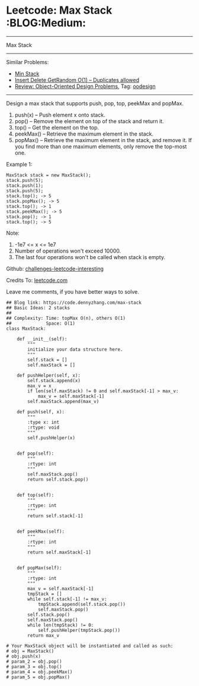 # Leetcode: Max Stack     :BLOG:Medium:


---

Max Stack  

---

Similar Problems:  
-   [Min Stack](https://code.dennyzhang.com/min-stack)
-   [Insert Delete GetRandom O(1) – Duplicates allowed](https://code.dennyzhang.com/insert-delete-getrandom-o1-duplicates-allowed)
-   [Review: Object-Oriented Design Problems](https://code.dennyzhang.com/review-oodesign), Tag: [oodesign](https://code.dennyzhang.com/tag/oodesign)

---

Design a max stack that supports push, pop, top, peekMax and popMax.  

1.  push(x) &#x2013; Push element x onto stack.
2.  pop() &#x2013; Remove the element on top of the stack and return it.
3.  top() &#x2013; Get the element on the top.
4.  peekMax() &#x2013; Retrieve the maximum element in the stack.
5.  popMax() &#x2013; Retrieve the maximum element in the stack, and remove it. If you find more than one maximum elements, only remove the top-most one.

Example 1:  

    MaxStack stack = new MaxStack();
    stack.push(5); 
    stack.push(1);
    stack.push(5);
    stack.top(); -> 5
    stack.popMax(); -> 5
    stack.top(); -> 1
    stack.peekMax(); -> 5
    stack.pop(); -> 1
    stack.top(); -> 5

Note:  
1.  -1e7 <= x <= 1e7
2.  Number of operations won't exceed 10000.
3.  The last four operations won't be called when stack is empty.

Github: [challenges-leetcode-interesting](https://github.com/DennyZhang/challenges-leetcode-interesting/tree/master/max-stack)  

Credits To: [leetcode.com](https://leetcode.com/problems/max-stack/description/)  

Leave me comments, if you have better ways to solve.  

    ## Blog link: https://code.dennyzhang.com/max-stack
    ## Basic Ideas: 2 stacks
    ##
    ## Complexity: Time: topMax O(n), others O(1)
    ##             Space: O(1)
    class MaxStack:
    
        def __init__(self):
            """
            initialize your data structure here.
            """
            self.stack = []
            self.maxStack = []
    
        def pushHelper(self, x):
            self.stack.append(x)
            max_v = x
            if len(self.maxStack) != 0 and self.maxStack[-1] > max_v:
                max_v = self.maxStack[-1]
            self.maxStack.append(max_v)
    
        def push(self, x):
            """
            :type x: int
            :rtype: void
            """
            self.pushHelper(x)
    
    
        def pop(self):
            """
            :rtype: int
            """
            self.maxStack.pop()
            return self.stack.pop()
    
    
        def top(self):
            """
            :rtype: int
            """
            return self.stack[-1]
    
    
        def peekMax(self):
            """
            :rtype: int
            """
            return self.maxStack[-1]
    
    
        def popMax(self):
            """
            :rtype: int
            """
            max_v = self.maxStack[-1]
            tmpStack = []
            while self.stack[-1] != max_v:
                tmpStack.append(self.stack.pop())
                self.maxStack.pop()
            self.stack.pop()
            self.maxStack.pop()
            while len(tmpStack) != 0:
                self.pushHelper(tmpStack.pop())
            return max_v
    
    # Your MaxStack object will be instantiated and called as such:
    # obj = MaxStack()
    # obj.push(x)
    # param_2 = obj.pop()
    # param_3 = obj.top()
    # param_4 = obj.peekMax()
    # param_5 = obj.popMax()